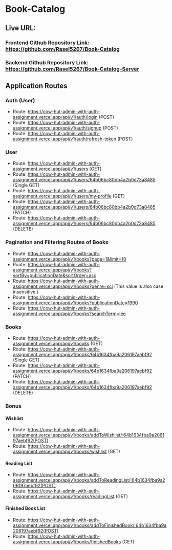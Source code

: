 # Book-Catalog

## Live URL:

### Frontend Github Repository Link: https://github.com/Rasel5267/Book-Catalog

### Backend Github Repository Link: https://github.com/Rasel5267/Book-Catalog-Server

## Application Routes

### Auth (User)

- Route: https://cow-hut-admin-with-auth-assignment.vercel.app/api/v1/auth/login (POST)
- Route: https://cow-hut-admin-with-auth-assignment.vercel.app/api/v1/auth/signup (POST)
- Route: https://cow-hut-admin-with-auth-assignment.vercel.app/api/v1/auth/refresh-token (POST)

### User

- Route: https://cow-hut-admin-with-auth-assignment.vercel.app/api/v1/users (GET)
- Route: https://cow-hut-admin-with-auth-assignment.vercel.app/api/v1/users/64b06bc80bb4a2b0d73a8485 (Single GET)
- Route: https://cow-hut-admin-with-auth-assignment.vercel.app/api/v1/users/my-profile (GET)
- Route: https://cow-hut-admin-with-auth-assignment.vercel.app/api/v1/users/64b06bc80bb4a2b0d73a8485 (PATCH)
- Route: https://cow-hut-admin-with-auth-assignment.vercel.app/api/v1/users/64b06bc80bb4a2b0d73a8485 (DELETE)

### Pagination and Filtering Routes of Books

- Route: https://cow-hut-admin-with-auth-assignment.vercel.app/api/v1/books?page=1&limit=10
- Route: https://cow-hut-admin-with-auth-assignment.vercel.app/api/v1/books?sortBy=publicationDate&sortOrder=asc
- Route: https://cow-hut-admin-with-auth-assignment.vercel.app/api/v1/books?genre=sci (This value is also case insensitive.)
- Route: https://cow-hut-admin-with-auth-assignment.vercel.app/api/v1/books?publicationDate=1990
- Route: https://cow-hut-admin-with-auth-assignment.vercel.app/api/v1/books?searchTerm=lee

### Books

- Route: https://cow-hut-admin-with-auth-assignment.vercel.app/api/v1/books (GET)
- Route: https://cow-hut-admin-with-auth-assignment.vercel.app/api/v1/books/64b1634fba9a206197aebf92 (Single GET)
- Route: https://cow-hut-admin-with-auth-assignment.vercel.app/api/v1/books/64b1634fba9a206197aebf92 (PATCH)
- Route: https://cow-hut-admin-with-auth-assignment.vercel.app/api/v1/books/64b1634fba9a206197aebf92 (DELETE)

### Bonus

#### Wishlist

- Route: https://cow-hut-admin-with-auth-assignment.vercel.app/api/v1/books/addToWishlist/:64b1634fba9a206197aebf92(POST)
- Route: https://cow-hut-admin-with-auth-assignment.vercel.app/api/v1/books/wishlist (GET)

#### Reading List

- Route: https://cow-hut-admin-with-auth-assignment.vercel.app/api/v1/books/addToReadingList/:64b1634fba9a206197aebf92(POST)
- Route: https://cow-hut-admin-with-auth-assignment.vercel.app/api/v1/books/readingList (GET)

#### Finished Book List

- Route: https://cow-hut-admin-with-auth-assignment.vercel.app/api/v1/books/addToFinishedBook/:64b1634fba9a206197aebf92(POST)
- Route: https://cow-hut-admin-with-auth-assignment.vercel.app/api/v1/books/finishedBooks (GET)
